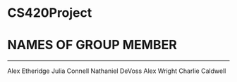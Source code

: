 # CS420Project

# NAMES OF GROUP MEMBER
---------------------------------------
 Alex Etheridge
 Julia Connell
 Nathaniel DeVoss
 Alex Wright
 Charlie Caldwell
